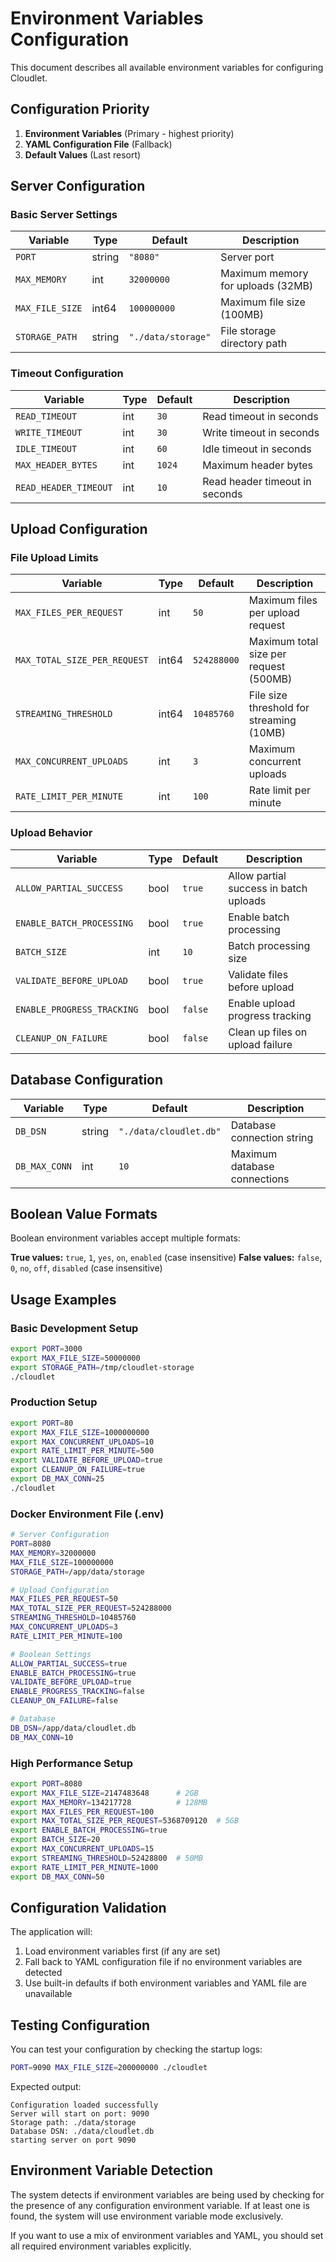 # Environment Variables Configuration

This document describes all available environment variables for configuring Cloudlet.

## Configuration Priority

1. **Environment Variables** (Primary - highest priority)
2. **YAML Configuration File** (Fallback)
3. **Default Values** (Last resort)

## Server Configuration

### Basic Server Settings

| Variable | Type | Default | Description |
|----------|------|---------|-------------|
| `PORT` | string | `"8080"` | Server port |
| `MAX_MEMORY` | int | `32000000` | Maximum memory for uploads (32MB) |
| `MAX_FILE_SIZE` | int64 | `100000000` | Maximum file size (100MB) |
| `STORAGE_PATH` | string | `"./data/storage"` | File storage directory path |

### Timeout Configuration

| Variable | Type | Default | Description |
|----------|------|---------|-------------|
| `READ_TIMEOUT` | int | `30` | Read timeout in seconds |
| `WRITE_TIMEOUT` | int | `30` | Write timeout in seconds |
| `IDLE_TIMEOUT` | int | `60` | Idle timeout in seconds |
| `MAX_HEADER_BYTES` | int | `1024` | Maximum header bytes |
| `READ_HEADER_TIMEOUT` | int | `10` | Read header timeout in seconds |

## Upload Configuration

### File Upload Limits

| Variable | Type | Default | Description |
|----------|------|---------|-------------|
| `MAX_FILES_PER_REQUEST` | int | `50` | Maximum files per upload request |
| `MAX_TOTAL_SIZE_PER_REQUEST` | int64 | `524288000` | Maximum total size per request (500MB) |
| `STREAMING_THRESHOLD` | int64 | `10485760` | File size threshold for streaming (10MB) |
| `MAX_CONCURRENT_UPLOADS` | int | `3` | Maximum concurrent uploads |
| `RATE_LIMIT_PER_MINUTE` | int | `100` | Rate limit per minute |

### Upload Behavior

| Variable | Type | Default | Description |
|----------|------|---------|-------------|
| `ALLOW_PARTIAL_SUCCESS` | bool | `true` | Allow partial success in batch uploads |
| `ENABLE_BATCH_PROCESSING` | bool | `true` | Enable batch processing |
| `BATCH_SIZE` | int | `10` | Batch processing size |
| `VALIDATE_BEFORE_UPLOAD` | bool | `true` | Validate files before upload |
| `ENABLE_PROGRESS_TRACKING` | bool | `false` | Enable upload progress tracking |
| `CLEANUP_ON_FAILURE` | bool | `false` | Clean up files on upload failure |

## Database Configuration

| Variable | Type | Default | Description |
|----------|------|---------|-------------|
| `DB_DSN` | string | `"./data/cloudlet.db"` | Database connection string |
| `DB_MAX_CONN` | int | `10` | Maximum database connections |

## Boolean Value Formats

Boolean environment variables accept multiple formats:

**True values:** `true`, `1`, `yes`, `on`, `enabled` (case insensitive)
**False values:** `false`, `0`, `no`, `off`, `disabled` (case insensitive)

## Usage Examples

### Basic Development Setup
```bash
export PORT=3000
export MAX_FILE_SIZE=50000000
export STORAGE_PATH=/tmp/cloudlet-storage
./cloudlet
```

### Production Setup
```bash
export PORT=80
export MAX_FILE_SIZE=1000000000
export MAX_CONCURRENT_UPLOADS=10
export RATE_LIMIT_PER_MINUTE=500
export VALIDATE_BEFORE_UPLOAD=true
export CLEANUP_ON_FAILURE=true
export DB_MAX_CONN=25
./cloudlet
```

### Docker Environment File (.env)
```bash
# Server Configuration
PORT=8080
MAX_MEMORY=32000000
MAX_FILE_SIZE=100000000
STORAGE_PATH=/app/data/storage

# Upload Configuration
MAX_FILES_PER_REQUEST=50
MAX_TOTAL_SIZE_PER_REQUEST=524288000
STREAMING_THRESHOLD=10485760
MAX_CONCURRENT_UPLOADS=3
RATE_LIMIT_PER_MINUTE=100

# Boolean Settings
ALLOW_PARTIAL_SUCCESS=true
ENABLE_BATCH_PROCESSING=true
VALIDATE_BEFORE_UPLOAD=true
ENABLE_PROGRESS_TRACKING=false
CLEANUP_ON_FAILURE=false

# Database
DB_DSN=/app/data/cloudlet.db
DB_MAX_CONN=10
```

### High Performance Setup
```bash
export PORT=8080
export MAX_FILE_SIZE=2147483648      # 2GB
export MAX_MEMORY=134217728          # 128MB
export MAX_FILES_PER_REQUEST=100
export MAX_TOTAL_SIZE_PER_REQUEST=5368709120  # 5GB
export ENABLE_BATCH_PROCESSING=true
export BATCH_SIZE=20
export MAX_CONCURRENT_UPLOADS=15
export STREAMING_THRESHOLD=52428800  # 50MB
export RATE_LIMIT_PER_MINUTE=1000
export DB_MAX_CONN=50
```

## Configuration Validation

The application will:
1. Load environment variables first (if any are set)
2. Fall back to YAML configuration file if no environment variables are detected
3. Use built-in defaults if both environment variables and YAML file are unavailable

## Testing Configuration

You can test your configuration by checking the startup logs:

```bash
PORT=9090 MAX_FILE_SIZE=200000000 ./cloudlet
```

Expected output:
```
Configuration loaded successfully
Server will start on port: 9090
Storage path: ./data/storage
Database DSN: ./data/cloudlet.db
starting server on port 9090
```

## Environment Variable Detection

The system detects if environment variables are being used by checking for the presence of any configuration environment variable. If at least one is found, the system will use environment variable mode exclusively.

If you want to use a mix of environment variables and YAML, you should set all required environment variables explicitly.